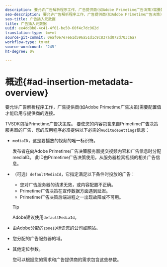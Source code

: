 ```yaml
---
description: 要允许广告解析程序工作，广告提供商(如Adobe Primetime广告决策)需要配置值才能启用与提供商的连接。
seo-description: 要允许广告解析程序工作，广告提供商(如Adobe Primetime广告决策)需要配置值才能启用与提供商的连接。
seo-title: 广告插入元数据
title: 广告插入元数据
uuid: ee4dd8b8-4c41-4f01-be50-60f4c7dc962d
translation-type: tm+mt
source-git-commit: 0eaf0e7e7e61d596a51d1c9c837ad072d703c6a7
workflow-type: tm+mt
source-wordcount: '245'
ht-degree: 0%

---
```



# 概述{#ad-insertion-metadata-overview}

要允许广告解析程序工作，广告提供商(如Adobe Primetime广告决策)需要配置值才能启用与提供商的连接。

TVSDK包括Primetime广告决策库。 要使您的内容包含来自Primetime广告决策服务器的广告，您的应用程序必须提供以下必需的`AuditudeSettings`信息：

* `mediaID`，这是要播放的视频的唯一标识符。

   发布者在向Adobe Primetime广告决策服务器提交视频内容和广告信息时分配mediaID。 此ID由Primetime广告决策使用，从服务器检索视频的相关广告信息。

* （可选）`defaultMediaId`，它指定满足以下条件时投放的广告：

   * 您对广告服务器的请求无效，或内容配置不正确。
   * Primetime广告决策在宣传数据方面遇到延迟。
   * Primetime广告决策后端进程之一出现故障或不可用。

   >[!TIP]
   >
   >Adobe建议使用`defaultMediaId`。

* 由Adobe分配的`zoneID`标识您的公司或网站。
* 您分配的广告服务器的域。
* 其他定位参数。

   您可以根据您的需求和广告提供商的需求包含这些参数。